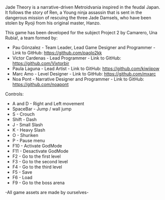 Jade Theory is a narrative-driven Metroidvania inspired in the feudal Japan. It follows the story of Ren, a Young ninja assassin that is sent in the dangerous mission of rescuing the three Jade Damsels, who have been stolen by Ryoji from his original master, Hanzo. 

This game has been developed for the subject Project 2 by Camarero, Una Rubia!, a team formed by: 

- Pau Gónzalez - Team Leader, Lead Game Designer and Programmer - Link to GitHub: https://github.com/paolo2kk
- Victor Cardenas - Lead Programmer - Link to GitHub: https://github.com/Vixtorbir
- Paula Laguna - Lead Artist - Link to GitHub: https://github.com/kiwiipow
- Marc Amo - Level Designer - Link to GitHub: https://github.com/mxarc
- Noa Pont - Narrative Designer and Programmer - Link to GitHub: https://github.com/noapont

Controls: 
- A and D - Right and Left movement
- SpaceBar - Jump / wall jump
- S - Crouch
- Shift - Dash
- J - Small Slash
- K - Heavy Slash
- O - Shuriken
- P - Pause menu
- F10 - Activate GodMode
- F11 - Desactivate GodMode
- F2 - Go to the first level
- F3 - Go to the second level
- F4 - Go to the third level
- F5 - Save
- F6 - Load
- F9 - Go to the boss arena


-All game assets are made by ourselves-
